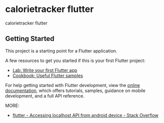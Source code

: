 # calorietracker flutter

calorietracker flutter

## Getting Started

This project is a starting point for a Flutter application.

A few resources to get you started if this is your first Flutter project:

- [Lab: Write your first Flutter app](https://docs.flutter.dev/get-started/codelab)
- [Cookbook: Useful Flutter samples](https://docs.flutter.dev/cookbook)

For help getting started with Flutter development, view the
[online documentation](https://docs.flutter.dev/), which offers tutorials,
samples, guidance on mobile development, and a full API reference.

MORE:
- [flutter - Accessing localhost API from android device - Stack Overflow](https://stackoverflow.com/questions/75232122/accessing-localhost-api-from-android-device)
